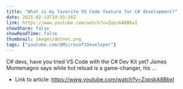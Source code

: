 ```yaml
---
title: "What is my favorite VS Code feature for C# development?"
date: 2025-02-13T19:55:56Z
link: https://www.youtube.com/watch?v=ZopskA8BbxI
showShare: false
showReadTime: false
thumbnail: images/dotnet.png
tags: ["youtube.com/@MicrosoftDeveloper"]
---
```

C# devs, have you tried VS Code with the C# Dev Kit yet? James Montemagno says while hot reload is a game-changer, his ...

- Link to article: https://www.youtube.com/watch?v=ZopskA8BbxI